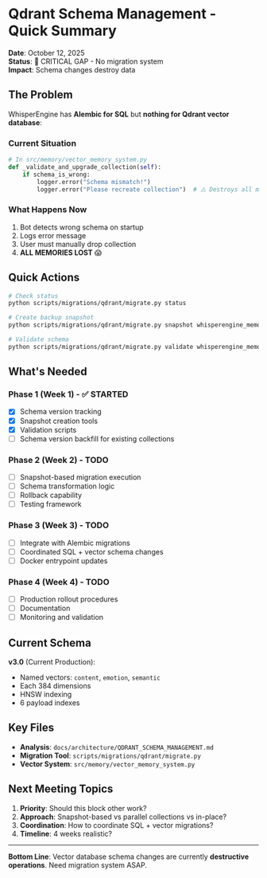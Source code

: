 # Qdrant Schema Management - Quick Summary

**Date**: October 12, 2025  
**Status**: 🚨 CRITICAL GAP - No migration system  
**Impact**: Schema changes destroy data

## The Problem

WhisperEngine has **Alembic for SQL** but **nothing for Qdrant vector database**:

### Current Situation
```python
# In src/memory/vector_memory_system.py
def _validate_and_upgrade_collection(self):
    if schema_is_wrong:
        logger.error("Schema mismatch!")
        logger.error("Please recreate collection")  # ⚠️ Destroys all memories!
```

### What Happens Now
1. Bot detects wrong schema on startup
2. Logs error message
3. User must manually drop collection
4. **ALL MEMORIES LOST** 😱

## Quick Actions

```bash
# Check status
python scripts/migrations/qdrant/migrate.py status

# Create backup snapshot
python scripts/migrations/qdrant/migrate.py snapshot whisperengine_memory_elena

# Validate schema
python scripts/migrations/qdrant/migrate.py validate whisperengine_memory_elena
```

## What's Needed

### Phase 1 (Week 1) - ✅ STARTED
- [x] Schema version tracking
- [x] Snapshot creation tools
- [x] Validation scripts
- [ ] Schema version backfill for existing collections

### Phase 2 (Week 2) - TODO
- [ ] Snapshot-based migration execution
- [ ] Schema transformation logic
- [ ] Rollback capability
- [ ] Testing framework

### Phase 3 (Week 3) - TODO
- [ ] Integrate with Alembic migrations
- [ ] Coordinated SQL + vector schema changes
- [ ] Docker entrypoint updates

### Phase 4 (Week 4) - TODO
- [ ] Production rollout procedures
- [ ] Documentation
- [ ] Monitoring and validation

## Current Schema

**v3.0** (Current Production):
- Named vectors: `content`, `emotion`, `semantic`
- Each 384 dimensions
- HNSW indexing
- 6 payload indexes

## Key Files

- **Analysis**: `docs/architecture/QDRANT_SCHEMA_MANAGEMENT.md`
- **Migration Tool**: `scripts/migrations/qdrant/migrate.py`
- **Vector System**: `src/memory/vector_memory_system.py`

## Next Meeting Topics

1. **Priority**: Should this block other work?
2. **Approach**: Snapshot-based vs parallel collections vs in-place?
3. **Coordination**: How to coordinate SQL + vector migrations?
4. **Timeline**: 4 weeks realistic?

---

**Bottom Line**: Vector database schema changes are currently **destructive operations**. Need migration system ASAP.
